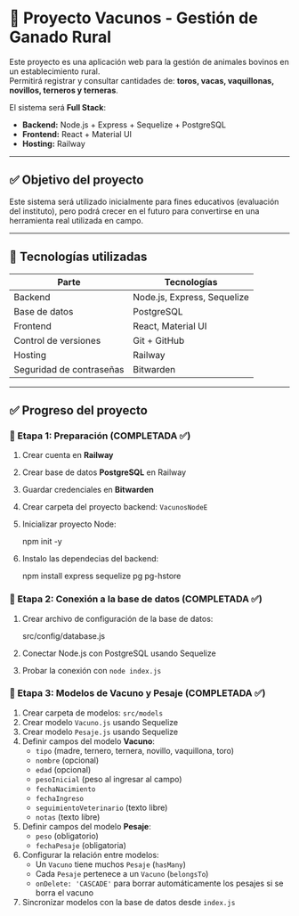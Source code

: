 # 🐄 Proyecto Vacunos - Gestión de Ganado Rural

Este proyecto es una aplicación web para la gestión de animales bovinos en un establecimiento rural.  
Permitirá registrar y consultar cantidades de:
**toros, vacas, vaquillonas, novillos, terneros y terneras**.

El sistema será **Full Stack**:
- **Backend:** Node.js + Express + Sequelize + PostgreSQL  
- **Frontend:** React + Material UI  
- **Hosting:** Railway  

---

## ✅ Objetivo del proyecto

Este sistema será utilizado inicialmente para fines educativos (evaluación del instituto), pero podrá crecer en el futuro para convertirse en una herramienta real utilizada en campo.

---

## 🚀 Tecnologías utilizadas

| Parte | Tecnologías |
|-------|-------------|
| Backend | Node.js, Express, Sequelize |
| Base de datos | PostgreSQL |
| Frontend | React, Material UI |
| Control de versiones | Git + GitHub |
| Hosting | Railway |
| Seguridad de contraseñas | Bitwarden |

---

## ✅ Progreso del proyecto

### 🔹 Etapa 1: Preparación (COMPLETADA ✅)
1. Crear cuenta en **Railway**
2. Crear base de datos **PostgreSQL** en Railway
3. Guardar credenciales en **Bitwarden**
4. Crear carpeta del proyecto backend: `VacunosNodeE`
5. Inicializar proyecto Node:
   
      npm init -y
6. Instalo las dependecias del backend:
   
      npm install express sequelize pg pg-hstore

### 🔹 Etapa 2: Conexión a la base de datos (COMPLETADA ✅)
1. Crear archivo de configuración de la base de datos:
   
      src/config/database.js
2. Conectar Node.js con PostgreSQL usando Sequelize
3. Probar la conexión con `node index.js`

### 🔹 Etapa 3: Modelos de Vacuno y Pesaje (COMPLETADA ✅)
1. Crear carpeta de modelos: `src/models`
2. Crear modelo `Vacuno.js` usando Sequelize
3. Crear modelo `Pesaje.js` usando Sequelize
4. Definir campos del modelo **Vacuno**:
   - `tipo` (madre, ternero, ternera, novillo, vaquillona, toro)  
   - `nombre` (opcional)  
   - `edad` (opcional)  
   - `pesoInicial` (peso al ingresar al campo)  
   - `fechaNacimiento`  
   - `fechaIngreso`  
   - `seguimientoVeterinario` (texto libre)  
   - `notas` (texto libre)  
5. Definir campos del modelo **Pesaje**:
   - `peso` (obligatorio)  
   - `fechaPesaje` (obligatoria)  
6. Configurar la relación entre modelos:
   - Un `Vacuno` tiene muchos `Pesaje` (`hasMany`)  
   - Cada `Pesaje` pertenece a un `Vacuno` (`belongsTo`)  
   - `onDelete: 'CASCADE'` para borrar automáticamente los pesajes si se borra el vacuno
7. Sincronizar modelos con la base de datos desde `index.js`

